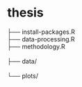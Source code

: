 # thesis

├── install-packages.R <br>
├── data-processing.R <br>
├── methodology.R <br>      
├── data/ <br>               
└── plots/     
